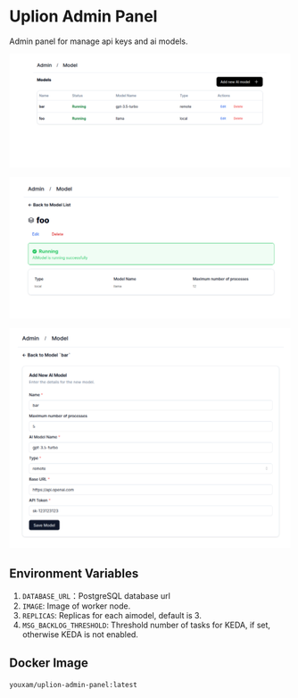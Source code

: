 # Uplion Admin Panel

Admin panel for manage api keys and ai models.

![view models](./images/models.png)

![view model](./images/model.png)

![edit model](./images/edit.png)

## Environment Variables

1. `DATABASE_URL`：PostgreSQL database url
2. `IMAGE`: Image of worker node.
3. `REPLICAS`: Replicas for each aimodel, default is 3.
4. `MSG_BACKLOG_THRESHOLD`: Threshold number of tasks for KEDA, if set, otherwise KEDA is not enabled.

## Docker Image

`youxam/uplion-admin-panel:latest`
